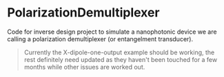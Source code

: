 # PolarizationDemultiplexer
Code for inverse design project to simulate a nanophotonic device we are calling a polarization demultiplexer (or entangelment transducer).

> Currently the X-dipole-one-output example should be working, the rest definitely need updated as they haven't been touched for a few months while other issues are worked out.


